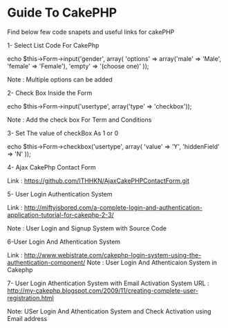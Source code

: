 # Guide To CakePHP 

Find below few code snapets and useful links for cakePHP

1- Select List Code For CakePhp 

echo $this->Form->input('gender', array(
    'options' => array('male' => 'Male', 'female' => 'Female'),
    'empty' => '(choose one)'
));

Note : Multiple options can be added 


2- Check Box Inside the Form 

echo $this->Form->input('usertype', array('type' => 'checkbox'));

Note : Add the check box For Term and Conditions 


3- Set The value of checkBox As 1 or 0 

echo $this->Form->checkbox('usertype', array(
   'value' => 'Y',
  'hiddenField' => 'N'
));


4- Ajax CakePhp Contact Form 

Link : https://github.com/ITHHKN/AjaxCakePHPContactForm.git


5- User Login Authentication System 

Link : http://miftyisbored.com/a-complete-login-and-authentication-application-tutorial-for-cakephp-2-3/

Note : User Login and Signup System with Source Code 


6-User Login And Athentication System

Link : http://www.webistrate.com/cakephp-login-system-using-the-authentication-component/
Note : User Login And Athenticaion System in Cakephp


7- User Login Athentication System with Email Activation System 
URL : http://my-cakephp.blogspot.com/2009/11/creating-complete-user-registration.html

Note: USer Login And Athentication System and Check Activation using Email address
